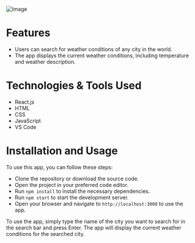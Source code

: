 ![Image](https://github.com/user-attachments/assets/57112402-3d04-4f58-a2f4-4cb2e7047358)
# Features
- Users can search for weather conditions of any city in the world.
- The app displays the current weather conditions, including temperature and weather description.

# Technologies & Tools Used
- React.js
- HTML
- CSS
- JavaScript
- VS Code

# Installation and Usage
To use this app, you can follow these steps:

- Clone the repository or download the source code.
- Open the project in your preferred code editor.
- Run  `npm install` to install the necessary dependencies.
- Run `npm start` to start the development server.
- Open your browser and navigate to `http://localhost:3000` to use the app.

To use the app, simply type the name of the city you want to search for in the search bar and press Enter. The app will display the current weather conditions for the searched city.

